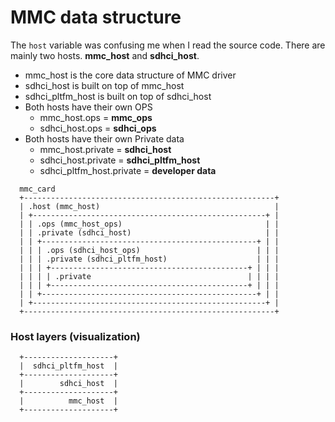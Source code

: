 # MMC data structure
The `host` variable was confusing me when I read the source code.
There are mainly two hosts. **mmc_host** and **sdhci_host**.
- mmc_host is the core data structure of MMC driver
- sdhci_host is built on top of mmc_host
- sdhci_pltfm_host is built on top of sdhci_host
- Both hosts have their own OPS
  - mmc_host.ops = **mmc_ops**
  - sdhci_host.ops = **sdhci_ops**
- Both hosts have their own Private data
  - mmc_host.private = **sdhci_host**
  - sdhci_host.private = **sdhci_pltfm_host**
  - sdhci_pltfm_host.private = **developer data**


```
  mmc_card
  +--------------------------------------------------------+
  | .host (mmc_host)                                       |
  | +----------------------------------------------------+ |
  | | .ops (mmc_host_ops)                                | |
  | | .private (sdhci_host)                              | |
  | | +------------------------------------------------+ | |
  | | | .ops (sdhci_host_ops)                          | | |
  | | | .private (sdhci_pltfm_host)                    | | |
  | | | +--------------------------------------------+ | | |
  | | | | .private                                   | | | |
  | | | +--------------------------------------------+ | | |
  | | +------------------------------------------------+ | |
  | +----------------------------------------------------+ |
  +--------------------------------------------------------+
```
### Host layers (visualization)
```
  +--------------------+
  |  sdhci_pltfm_host  |
  +--------------------+
  |        sdhci_host  |
  +--------------------+
  |          mmc_host  |
  +--------------------+
```

